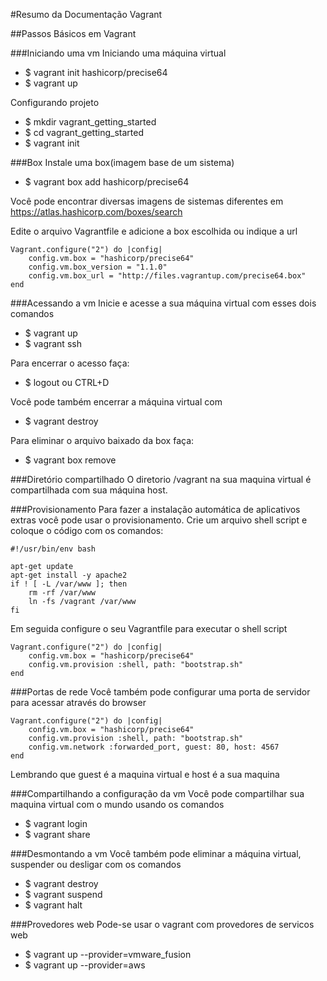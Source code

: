 #Resumo da Documentação Vagrant

##Passos Básicos em Vagrant

###Iniciando uma vm
Iniciando uma máquina virtual
- $ vagrant init hashicorp/precise64
- $ vagrant up

Configurando projeto
- $ mkdir vagrant_getting_started
- $ cd vagrant_getting_started
- $ vagrant init

###Box
Instale uma box(imagem base de um sistema)
- $ vagrant box add hashicorp/precise64

Você pode encontrar diversas imagens de sistemas diferentes em https://atlas.hashicorp.com/boxes/search

Edite o arquivo Vagrantfile e adicione a box escolhida ou indique a url

    Vagrant.configure("2") do |config|
        config.vm.box = "hashicorp/precise64"
        config.vm.box_version = "1.1.0"
        config.vm.box_url = "http://files.vagrantup.com/precise64.box"
    end

###Acessando a vm
Inicie e acesse a sua máquina virtual com esses dois comandos
- $ vagrant up
- $ vagrant ssh

Para encerrar o acesso faça:
- $ logout ou CTRL+D

Você pode também encerrar a máquina virtual com
- $ vagrant destroy

Para eliminar o arquivo baixado da box faça:
- $ vagrant box remove

###Diretório compartilhado
O diretorio /vagrant na sua maquina virtual é compartilhada com sua máquina host.

###Provisionamento
Para fazer a instalação automática de aplicativos extras você pode usar o provisionamento.
Crie um arquivo shell script e coloque o código com os comandos:

    #!/usr/bin/env bash
    
    apt-get update 
    apt-get install -y apache2
    if ! [ -L /var/www ]; then
        rm -rf /var/www
        ln -fs /vagrant /var/www
    fi

Em seguida configure o seu Vagrantfile para executar o shell script

    Vagrant.configure("2") do |config|
        config.vm.box = "hashicorp/precise64"
        config.vm.provision :shell, path: "bootstrap.sh"
    end

###Portas de rede
Você também pode configurar uma porta de servidor para acessar através do browser

    Vagrant.configure("2") do |config|
        config.vm.box = "hashicorp/precise64"
        config.vm.provision :shell, path: "bootstrap.sh"
        config.vm.network :forwarded_port, guest: 80, host: 4567
    end
    
Lembrando que guest é a maquina virtual e host é a sua maquina

###Compartilhando a configuração da vm
Você pode compartilhar sua maquina virtual com o mundo usando os comandos
- $ vagrant login
- $ vagrant share

###Desmontando a vm
Você também pode eliminar a máquina virtual, suspender ou desligar com os comandos
- $ vagrant destroy
- $ vagrant suspend
- $ vagrant halt

###Provedores web
Pode-se usar o vagrant com provedores de servicos web
- $ vagrant up --provider=vmware_fusion
- $ vagrant up --provider=aws

